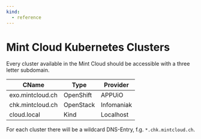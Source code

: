```yaml
---
kind:
  - reference
---
```


# Mint Cloud Kubernetes Clusters

Every cluster available in the Mint Cloud should be accessible with a three letter subdomain.

| CName            | Type      | Provider   |
| ---------------- | --------- | ---------- |
| exo.mintcloud.ch | OpenShift | APPUiO     |
| chk.mintcloud.ch | OpenStack | Infomaniak |
| cloud.local      | Kind      | Localhost  |

For each cluster there will be a wildcard DNS-Entry, f.g. `*.chk.mintcloud.ch`.